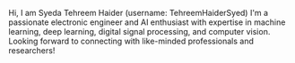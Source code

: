 Hi, I am Syeda Tehreem Haider (username: TehreemHaiderSyed)
I'm a passionate electronic engineer and AI enthusiast with expertise in machine learning, deep learning, digital signal processing, and computer vision. 
Looking forward to connecting with like-minded professionals and researchers!
